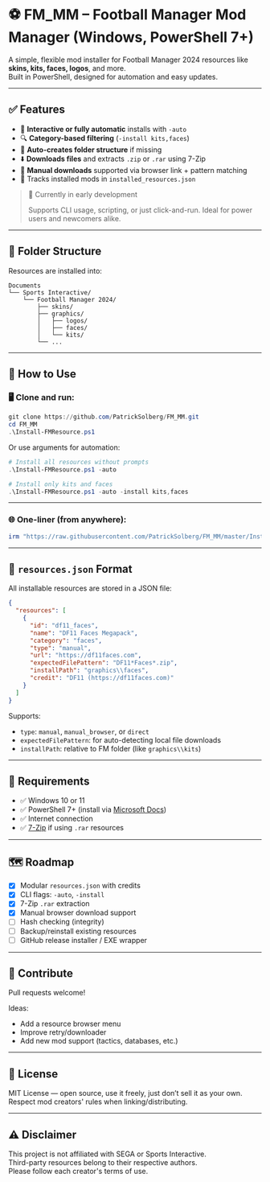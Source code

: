 # ⚽ FM_MM – Football Manager Mod Manager (Windows, PowerShell 7+)

A simple, flexible mod installer for Football Manager 2024 resources like **skins, kits, faces, logos**, and more.  
Built in PowerShell, designed for automation and easy updates.

---

## ✅ Features

- 🧠 **Interactive or fully automatic** installs with `-auto`
- 🔍 **Category-based filtering** (`-install kits,faces`)
- 📂 **Auto-creates folder structure** if missing
- ⬇️ **Downloads files** and extracts `.zip` or `.rar` using 7-Zip
- 💾 **Manual downloads** supported via browser link + pattern matching
- 🧾 Tracks installed mods in `installed_resources.json`

> 🧪 Currently in early development
> 
> Supports CLI usage, scripting, or just click-and-run. Ideal for power users and newcomers alike.

---

## 📁 Folder Structure

Resources are installed into:

```
Documents
└── Sports Interactive/
    └── Football Manager 2024/
        ├── skins/
        ├── graphics/
        │   ├── logos/
        │   ├── faces/
        │   └── kits/
        └── ...
```

---

## 🚀 How to Use

### 🖥️ Clone and run:

```powershell
git clone https://github.com/PatrickSolberg/FM_MM.git
cd FM_MM
.\Install-FMResource.ps1
```

Or use arguments for automation:

```powershell
# Install all resources without prompts
.\Install-FMResource.ps1 -auto

# Install only kits and faces
.\Install-FMResource.ps1 -auto -install kits,faces
```

---

### 🌐 One-liner (from anywhere):

```powershell
irm "https://raw.githubusercontent.com/PatrickSolberg/FM_MM/master/Install-FMResource.ps1" | iex
```

---

## 🧱 `resources.json` Format

All installable resources are stored in a JSON file:

```json
{
  "resources": [
    {
      "id": "df11_faces",
      "name": "DF11 Faces Megapack",
      "category": "faces",
      "type": "manual",
      "url": "https://df11faces.com",
      "expectedFilePattern": "DF11*Faces*.zip",
      "installPath": "graphics\\faces",
      "credit": "DF11 (https://df11faces.com)"
    }
  ]
}
```

Supports:
- `type`: `manual`, `manual_browser`, or `direct`
- `expectedFilePattern`: for auto-detecting local file downloads
- `installPath`: relative to FM folder (like `graphics\\kits`)

---

## 🧰 Requirements

- ✅ Windows 10 or 11
- ✅ PowerShell 7+ (install via [Microsoft Docs](https://learn.microsoft.com/en-us/powershell/scripting/install/installing-powershell))
- ✅ Internet connection
- ✅ [7-Zip](https://www.7-zip.org/) if using `.rar` resources

---

## 🗺️ Roadmap

- [x] Modular `resources.json` with credits
- [x] CLI flags: `-auto`, `-install`
- [x] 7-Zip `.rar` extraction
- [x] Manual browser download support
- [ ] Hash checking (integrity)
- [ ] Backup/reinstall existing resources
- [ ] GitHub release installer / EXE wrapper

---

## 🤝 Contribute

Pull requests welcome!

Ideas:
- Add a resource browser menu
- Improve retry/downloader
- Add new mod support (tactics, databases, etc.)

---

## 📜 License

MIT License — open source, use it freely, just don’t sell it as your own.  
Respect mod creators' rules when linking/distributing.

---

## ⚠️ Disclaimer

This project is not affiliated with SEGA or Sports Interactive.  
Third-party resources belong to their respective authors.  
Please follow each creator's terms of use.
